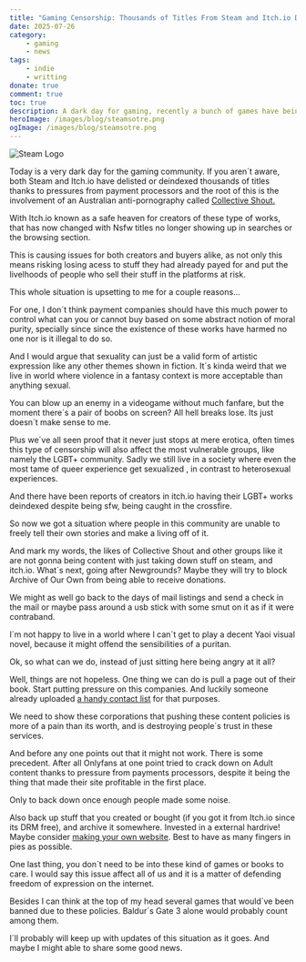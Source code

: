 ```yaml
---
title: "Gaming Censorship: Thousands of Titles From Steam and Itch.io Delisted Thanks To Anti-Porn Group"
date: 2025-07-26
category:
    - gaming
    - news
tags:
    - indie
    - writting
donate: true
comment: true
toc: true
description: A dark day for gaming, recently a bunch of games have being delisted in Steam an itch.io thanks to Collective Shout. Here´s my thoughts on the matter.
heroImage: /images/blog/steamsotre.png
ogImage: /images/blog/steamsotre.png
---
```

![Steam Logo](/images/blog/steamsotre.png)

Today is a very dark day for the gaming community. If you aren´t aware, both Steam and Itch.io have delisted or deindexed thousands of titles thanks to pressures from payment processors and the root of this is the involvement of an Australian  anti-pornography called [Collective Shout.](https://www.rascal.news/itch-io-delists-bans-games-under-pressure-from-payment-processors-and-an-australian-anti-porn-group/)

With Itch.io  known as a safe heaven for creators of these type of works, that has now changed with Nsfw titles no longer showing up in searches or the browsing section. 

This is causing issues for both creators and buyers alike, as not only this means risking losing acess to stuff they had already payed for and put the livelhoods of people who sell their stuff in the platforms at risk.

This whole situation is upsetting to me for a couple reasons...

For one, I don´t think payment companies should have this much power to control what can you or cannot buy based on some abstract notion of moral purity, specially since since the existence of these works have harmed no one nor is it illegal to do so.

And I would argue that sexuality can just be a valid form of artistic expression like any other themes shown in fiction. It´s kinda weird that we live in world where violence in a fantasy context is more acceptable than anything sexual.

You can blow up an enemy in a videogame without much fanfare, but the moment there´s a pair of boobs on screen? All hell breaks lose. Its just doesn´t make sense to me.

Plus we´ve all seen proof that it never just stops at mere erotica, often times this type of censorship will also affect the most vulnerable groups, like namely the LGBT+ community. Sadly we still live in a society where even the most tame of queer experience get sexualized , in contrast to heterosexual experiences.

And there have been reports of creators in itch.io having their LGBT+ works deindexed despite being sfw, being caught in the crossfire.

So now we got a situation where people in this community are unable to freely tell their own stories and make a living off of it. 

And mark my words, the likes of Collective Shout and other groups like it are not gonna being content with just taking down stuff on steam, and itch.io. What´s next, going after Newgrounds? Maybe they will try to block Archive of Our Own from being able to receive donations.

We might as well go back to the days of mail listings and send a check in the mail or maybe pass around a usb stick with some smut on it as if it were contraband.

I´m not happy  to live in a world where I can´t get to play a decent Yaoi visual novel, because it might offend the sensibilities of a puritan.

Ok, so what can we do, instead of just sitting here being angry at it all?

Well, things are not hopeless. One thing we can do is pull a page out of their book. Start putting pressure on this companies. And luckily someone already uploaded [a handy contact list](https://yellat.money/) for that purposes.

We need to show these corporations that pushing these content policies is more of a pain than its worth, and is destroying people´s trust in these services.

And before any one points out that it might not work. There is some precedent. After all Onlyfans at one point tried to crack down on Adult content thanks to pressure from payments processors, despite it being the thing that made their site profitable in the first place.

Only to back down once enough people made some noise.

Also back up stuff that you created or bought (if  you got it from Itch.io since its DRM free), and archive it somewhere. Invested in a external hardrive! Maybe consider [making your own website](https://marquisdeclaude.neocities.org/buildasite/). Best to have as many fingers in pies as possible.

One last thing, you don´t need to be into these kind of games or books to care. I would say this issue affect all of us and it is a matter of defending freedom of expression on the internet.

Besides I can think at the top of my head several games that would´ve been banned due to these policies. Baldur´s Gate 3 alone would probably count among them.

I´ll probably will keep up with updates of this situation as it goes. And maybe I might able to share some good news.